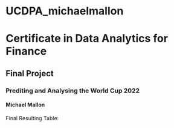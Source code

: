 # UCDPA_michaelmallon
# Certificate in Data Analytics for Finance
## Final Project
### Prediting and Analysing the World Cup 2022
#### Michael Mallon

Final Resulting Table:
